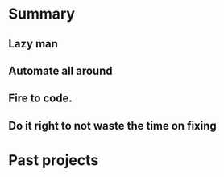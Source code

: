 # Summary
## Lazy man
## Automate all around
## Fire to code.
## Do it right to not waste the time on fixing

# Past projects

